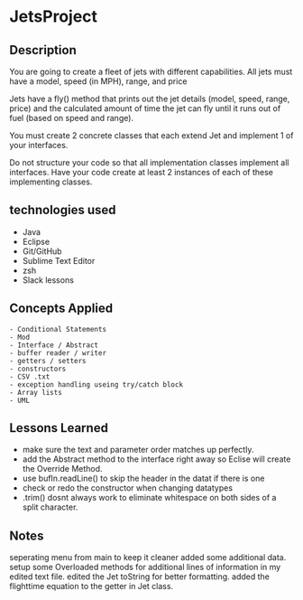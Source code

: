 # JetsProject


## Description

You are going to create a fleet of jets with different capabilities.
All jets must have a model, speed (in MPH), range, and price

Jets have a fly() method that prints out the jet details (model, speed, range, price) and the calculated amount of time the jet can fly until it runs out of fuel (based on speed and range).

You must create 2 concrete classes that each extend Jet and implement 1 of your interfaces.

Do not structure your code so that all implementation classes implement all interfaces.
Have your code create at least 2 instances of each of these implementing classes.

## technologies used
 - Java
 - Eclipse
 - Git/GitHub
 - Sublime Text Editor
 - zsh
 - Slack lessons

 ## Concepts Applied

    - Conditional Statements
    - Mod
    - Interface / Abstract
    - buffer reader / writer
    - getters / setters
    - constructors
    - CSV .txt
    - exception handling useing try/catch block
    - Array lists
    - UML

 ## Lessons Learned

 - make sure the text and parameter order matches up perfectly. 
 - add the Abstract method to the interface right away so Eclise will create the    Override Method. 
 - use bufIn.readLine() to skip the header in the datat if there is one
 - check or redo the constructor when changing datatypes
 - .trim() dosnt always work to eliminate whitespace on both sides of a split character. 



 ## Notes
 seperating menu from main to keep it cleaner added some additional data. 
 setup some Overloaded methods for additional lines of information in my edited text file. edited the Jet toString for better formatting. 
 added the flighttime equation to the getter in Jet class. 

